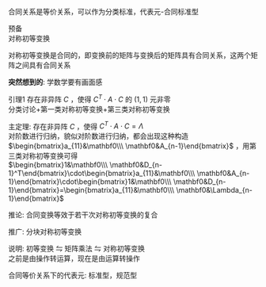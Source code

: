 合同关系是等价关系，可以作为分类标准，代表元-合同标准型  
  
预备  
对称初等变换  
  
对称初等变换是合同的，即变换前的矩阵与变换后的矩阵具有合同关系，这两个矩阵之间具有合同关系  
  
**突然想到的**: 学数学要有画面感  
  
引理1 存在非异阵 $C$ ，使得 $C^T\cdot A\cdot C$ 的 $(1,1)$ 元非零  
分类讨论+第一类对称初等变换+第三类对称初等变换  
  
主定理: 存在非异阵 $C$ ，使得 $C^T\cdot A\cdot C=\Lambda$  
对阶数进行归纳，貌似对阶数进行归纳，都会出现这种构造 $\begin{bmatrix}a_{11}&\mathbf0\\\ \mathbf0&A_{n-1}\end{bmatrix}$ ，用第三类对称初等变换可得  
 $\begin{bmatrix}1&\mathbf0\\\ \mathbf0&D_{n-1}^T\end{bmatrix}\cdot\begin{bmatrix}a_{11}&\mathbf0\\\ \mathbf0&A_{n-1}\end{bmatrix}\cdot\begin{bmatrix}1&\mathbf0\\\ \mathbf0&D_{n-1}\end{bmatrix}=\begin{bmatrix}a_{11}&\mathbf0\\\ \mathbf0&\Lambda_{n-1}\end{bmatrix}$  
  
推论: 合同变换等效于若干次对称初等变换的复合  
  
推广: 分块对称初等变换  
  
说明: 初等变换 $\leftrightharpoons$ 矩阵乘法 $\leftrightharpoons$ 对称初等变换  
之前是由操作转运算，现在是由运算转操作  
  
合同等价关系下的代表元: 标准型，规范型  
